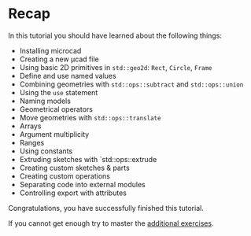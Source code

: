 # Recap

In this tutorial you should have learned about the following things:

- Installing microcad
- Creating a new µcad file
- Using basic 2D primitives in `std::geo2d`: `Rect`, `Circle`, `Frame`
- Define and use named values
- Combining geometries with `std::ops::subtract` and `std::ops::union`
- Using the `use` statement
- Naming models
- Geometrical operators
- Move geometries with `std::ops::translate`
- Arrays
- Argument multiplicity
- Ranges
- Using constants
- Extruding sketches with `std::ops::extrude
- Creating custom sketches & parts
- Creating custom operations
- Separating code into external modules
- Controlling export with attributes

Congratulations, you have successfully finished this tutorial.

If you cannot get enough try to master the [additional exercises](exercises.md).